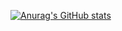 [![Anurag's GitHub stats](https://github-readme-stats.vercel.app/api?username=douglasspeck&count_private=true&show_icons=true)](https://github.com/anuraghazra/github-readme-stats)
